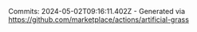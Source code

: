 Commits: 2024-05-02T09:16:11.402Z - Generated via https://github.com/marketplace/actions/artificial-grass
<br>
